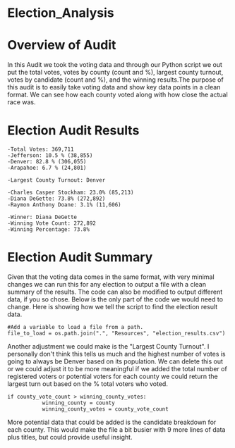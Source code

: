 # Election_Analysis

# Overview of Audit
In this Audit we took the voting data and through our Python script we out put the total votes, votes by county (count and %), largest county turnout, votes by candidate (count and %), and the winning results.The purpose of this audit is to easily take voting data and show key data points in a clean format. We can see how each county voted along with how close the actual race was.
# Election Audit Results
    -Total Votes: 369,711
    -Jefferson: 10.5 % (38,855)
    -Denver: 82.8 % (306,055)
    -Arapahoe: 6.7 % (24,801)
    
    -Largest County Turnout: Denver
    
    -Charles Casper Stockham: 23.0% (85,213)
    -Diana DeGette: 73.8% (272,892)
    -Raymon Anthony Doane: 3.1% (11,606)
    
    -Winner: Diana DeGette
    -Winning Vote Count: 272,892
    -Winning Percentage: 73.8%
    
# Election Audit Summary
Given that the voting data comes in the same format, with very minimal changes we can run this for any election to output a file with a clean summary of the results. The code can also be modified to output different data, if you so chose. Below is the only part of the code we would need to change. Here is showing how we tell the script to find the election result data.

```
#Add a variable to load a file from a path.
file_to_load = os.path.join(".", "Resources", "election_results.csv")
```
Another adjustment we could make is the "Largest County Turnout". I personally don't think this tells us much and the highest number of votes is going to always be Denver based on its population. We can delete this out or we could adjust it to be more meaningful if we added the total number of registered voters or potential voters for each county we could return the largest turn out based on the % total voters who voted.
 ```
 if county_vote_count > winning_county_votes:
            winning_county = county
            winning_county_votes = county_vote_count
```
More potential data that could be added is the candidate breakdown for each county. This would make the file a bit busier with 9 more lines of data plus titles, but could provide useful insight.


